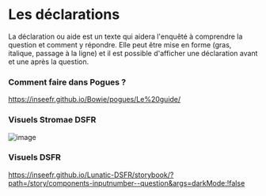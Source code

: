 # Les déclarations

La déclaration ou aide est un texte qui aidera l'enquêté à comprendre la question et comment y répondre.
Elle peut être mise en forme (gras, italique, passage à la ligne) et il est possible d'afficher une déclaration avant et une après la question.

### Comment faire dans Pogues ?

https://inseefr.github.io/Bowie/pogues/Le%20guide/

### Visuels Stromae DSFR

![image](https://github.com/InseeFr/Stromae/assets/71011059/47941485-fef9-405f-bdd4-4245b07ef0a8)

### Visuels DSFR

https://inseefr.github.io/Lunatic-DSFR/storybook/?path=/story/components-inputnumber--question&args=darkMode:!false

